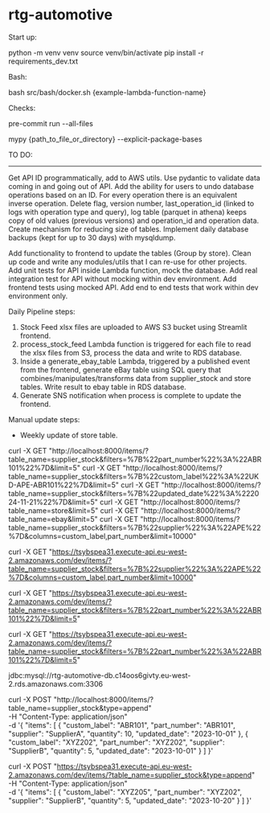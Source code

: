 # rtg-automotive

Start up:

python -m venv venv
source venv/bin/activate
pip install -r requirements_dev.txt

Bash:

bash src/bash/docker.sh {example-lambda-function-name}

Checks:

pre-commit run --all-files

mypy {path_to_file_or_directory} --explicit-package-bases

TO DO:

********

Get API ID programmatically, add to AWS utils.
Use pydantic to validate data coming in and going out of API.
Add the ability for users to undo database operations based on an ID. For every operation there is an equivalent inverse operation. Delete flag, version number, last_operation_id (linked to logs with operation type and query), log table (parquet in athena) keeps copy of old values (previous versions) and operation_id and operation data.
Create mechanism for reducing size of tables.
Implement daily database backups (kept for up to 30 days) with mysqldump.

Add functionality to frontend to update the tables (Group by store).
Clean up code and write any modules/utils that I can re-use for other projects.
Add unit tests for API inside Lambda function, mock the database.
Add real integration test for API without mocking within dev environment.
Add frontend tests using mocked API.
Add end to end tests that work within dev environment only.

Daily Pipeline steps:

1. Stock Feed xlsx files are uploaded to AWS S3 bucket using Streamlit frontend.
2. process_stock_feed Lambda function is triggered for each file to read the xlsx files from S3, process the data and write to RDS database.
4. Inside a generate_ebay_table Lambda, triggered by a published event from the frontend, generate eBay table using SQL query that combines/manipulates/transforms data from supplier_stock and store tables. Write result to ebay table in RDS database.
5. Generate SNS notification when process is complete to update the frontend.


Manual update steps:

- Weekly update of store table.


curl -X GET "http://localhost:8000/items/?table_name=supplier_stock&filters=%7B%22part_number%22%3A%22ABR101%22%7D&limit=5"
curl -X GET "http://localhost:8000/items/?table_name=supplier_stock&filters=%7B%22custom_label%22%3A%22UKD-APE-ABR101%22%7D&limit=5"
curl -X GET "http://localhost:8000/items/?table_name=supplier_stock&filters=%7B%22updated_date%22%3A%222024-11-21%22%7D&limit=5"
curl -X GET "http://localhost:8000/items/?table_name=store&limit=5"
curl -X GET "http://localhost:8000/items/?table_name=ebay&limit=5"
curl -X GET "http://localhost:8000/items/?table_name=supplier_stock&filters=%7B%22supplier%22%3A%22APE%22%7D&columns=custom_label,part_number&limit=10000"


curl -X GET "https://tsybspea31.execute-api.eu-west-2.amazonaws.com/dev/items/?table_name=supplier_stock&filters=%7B%22supplier%22%3A%22APE%22%7D&columns=custom_label,part_number&limit=10000"




curl -X GET "https://tsybspea31.execute-api.eu-west-2.amazonaws.com/dev/items/?table_name=supplier_stock&filters=%7B%22part_number%22%3A%22ABR101%22%7D&limit=5"

curl -X GET "https://tsybspea31.execute-api.eu-west-2.amazonaws.com/dev/items/?table_name=supplier_stock&filters=%7B%22part_number%22%3A%22ABR101%22%7D&limit=5"


jdbc:mysql://rtg-automotive-db.c14oos6givty.eu-west-2.rds.amazonaws.com:3306

curl -X POST "http://localhost:8000/items/?table_name=supplier_stock&type=append" \
-H "Content-Type: application/json" \
-d '{
    "items": [
        {
            "custom_label": "ABR101",
            "part_number": "ABR101",
            "supplier": "SupplierA",
            "quantity": 10,
            "updated_date": "2023-10-01"
        },
        {
            "custom_label": "XYZ202",
            "part_number": "XYZ202",
            "supplier": "SupplierB",
            "quantity": 5,
            "updated_date": "2023-10-01"
        }
    ]
}'


curl -X POST "https://tsybspea31.execute-api.eu-west-2.amazonaws.com/dev/items/?table_name=supplier_stock&type=append" \
-H "Content-Type: application/json" \
-d '{
    "items": [
        {
            "custom_label": "XYZ205",
            "part_number": "XYZ202",
            "supplier": "SupplierB",
            "quantity": 5,
            "updated_date": "2023-10-20"
        }
    ]
}'
